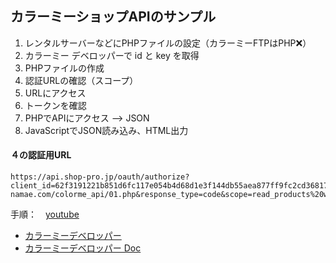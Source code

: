 ## カラーミーショップAPIのサンプル

1. レンタルサーバーなどにPHPファイルの設定（カラーミーFTPはPHP❌）
2. カラーミー デベロッパーで id と key を取得
3. PHPファイルの作成
4. 認証URLの確認（スコープ）
5. URLにアクセス  
6. トークンを確認
7. PHPでAPIにアクセス --> JSON
8. JavaScriptでJSON読み込み、HTML出力


#### ４の認証用URL

```
https://api.shop-pro.jp/oauth/authorize?client_id=62f3191221b851d6fc117e054b4d68d1e3f144db55aea877ff9fc2cd36817ad5&redirect_uri=https://codecamp.o-namae.com/colorme_api/01.php&response_type=code&scope=read_products%20write_products%20read_sales
```

手順：　[youtube](https://youtu.be/vLUBe7RnhA0)

+ [カラーミーデベロッパー](https://developer.shop-pro.jp/my)
+ [カラーミーデベロッパー Doc](https://developer.shop-pro.jp/my)


